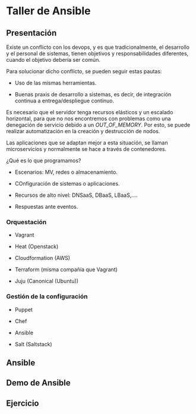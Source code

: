 # Taller de Ansible

## Presentación

Existe un conflicto con los devops, y es que tradicionalmente, el desarrollo y
el personal de sistemas, tienen objetivos y responsabilidades diferentes,
cuando el objetivo debería ser común.

Para solucionar dicho conflicto, se pueden seguir estas pautas:

* Uso de las mismas herramientas.

* Buenas praxis de desarrollo a sistemas, es decir, de integración continua a
entrega/despliegue continuo.

Es necesario que el servidor tenga recursos elásticos y un escalado horizontal,
para que no nos encontremos con problemas como una denegación de servicio 
debido a un _OUT_OF_MEMORY_. Por esto, se puede realizar automatización en 
la creación y destrucción de nodos.

Las aplicaciones que se adaptan mejor a esta situación, se llaman microservicios
y normalmente se hace a través de contenedores.

¿Qué es lo que programamos?

* Escenarios: MV, redes o almacenamiento.

* COnfiguración de sistemas o aplicaciones.

* Recursos de alto nivel: DNSaaS, DBaaS, LBaaS,....

* Respuestas ante eventos.

### Orquestación

* Vagrant

* Heat (Openstack)

* Cloudformation (AWS)

* Terraform (misma compañía que Vagrant)

* Juju (Canonical (Ubuntu))

### Gestión de la configuración

* Puppet

* Chef

* Ansible

* Salt (Saltstack)




## Ansible

## Demo de Ansible

## Ejercicio
